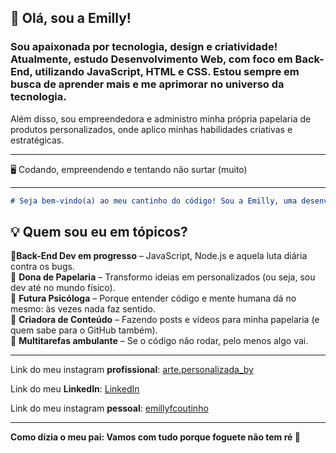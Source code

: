 ## 👋 Olá, sou a Emilly!  

### **Sou apaixonada por tecnologia, design e criatividade! Atualmente, estudo Desenvolvimento Web, com foco em Back-End, utilizando JavaScript, HTML e CSS. Estou sempre em busca de aprender mais e me aprimorar no universo da tecnologia.**
Além disso, sou empreendedora e administro minha própria papelaria de produtos personalizados, onde aplico minhas habilidades criativas e estratégicas.



---

🖥️ Codando, empreendendo e tentando não surtar (muito)  

---

```markdown
# Seja bem-vindo(a) ao meu cantinho do código! Sou a Emilly, uma desenvolvedora back-end em treinamento, empreendedora da minha própria papelaria e, nas horas vagas, especialista em fazer alguma besteira.  

```
## 💡 Quem sou eu em tópicos?  

🔹**Back-End Dev em progresso** – JavaScript, Node.js e aquela luta diária contra os bugs.  
🔹 **Dona de Papelaria** – Transformo ideias em personalizados (ou seja, sou dev até no mundo físico).  
🔹 **Futura Psicóloga** – Porque entender código e mente humana dá no mesmo: às vezes nada faz sentido.  
🔹 **Criadora de Conteúdo** – Fazendo posts e vídeos para minha papelaria (e quem sabe para o GitHub também).  
🔹 **Multitarefas ambulante** – Se o código não rodar, pelo menos algo vai.  


---
Link do meu instagram **profissional**: [arte.personalizada_by](https://www.instagram.com/arte.personalizada_By)

Link do meu **LinkedIn**: [LinkedIn](https://www.linkedin.com/in/emillyfcoutinho26)

Link do meu instagram **pessoal**: [emillyfcoutinho](https://www.instagram.com/emillyfcoutinho)

---
 **Como dizia o meu pai: Vamos com tudo porque foguete não tem ré 🚀**
